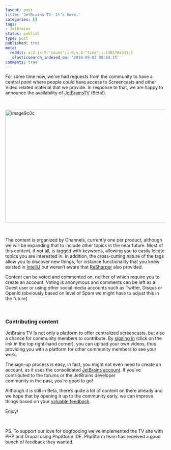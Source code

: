 ```yaml
---
layout: post
title: 'JetBrains TV: It’s here…'
categories: []
tags:
- JetBrains
status: publish
type: post
published: true
meta:
  reddit: a:2:{s:5:"count";i:0;s:4:"time";i:1385704331;}
  _elasticsearch_indexed_on: '2010-09-02 08:59:15'
comments: true
---
```

<p>For some time now, we’ve had requests from the community to have a central point where people could have access to Screencasts and other Video related material that we provide. In response to that, we are happy to announce the availability of <a href="http://tv.jetbrains.com" target="_blank">JetBrainsTV</a> (Beta!).</p>  <p>&#160;</p>  <p><a href="http://hhariri.files.wordpress.com/2010/11/image9c0c.png"><img style="border-bottom:0;border-left:0;display:inline;border-top:0;border-right:0;" title="image9c0c" border="0" alt="image9c0c" src="http://hhariri.files.wordpress.com/2010/11/image9c0c_thumb.png" width="662" height="355" /></a> </p>  <p>&#160;</p>  <p>The content is organized by Channels, currently one per product, although we will be expanding that to include other topics in the near future. Most of this content, if not all, is tagged with keywords, allowing you to easily locate topics you are interested in. In addition, the cross-cutting nature of the tags allow you to discover new things, for instance functionality that you knew existed in <a href="http://www.jetbrains.com/idea">IntelliJ</a> but weren’t aware that <a href="http://www.jetbrains.com/resharper">ReSharper</a> also provided.</p>  <p>Content can be voted and commented on, neither of which require you to create an account. Voting is anonymous and comments can be left as a Guest user or using other social media accounts such as Twitter, Disqus or OpenId (obviously based on level of Spam we might have to adjust this in the future).</p>  <p>&#160;</p>  <h3>Contributing content</h3>  <p>JetBrains TV is not only a platform to offer centralized screencasts, but also a chance for community members to contribute. By <a href="http://tv.jetbrains.net/login">signing in</a> (click on the link in the top right-hand corner), you can upload your own videos, thus providing you with a platform for other community members to see your work.</p>  <p>The sign-up process is easy, in fact, you might not even need to create an account, as it uses the consolidated <a href="http://account.jetbrains.com/">JetBrains account</a>. If you’ve contributed to the forums or the JetBrains developer&#160;&#160; <br />community in the past, you’re good to go!</p>  <p>Although it is still in Beta, there’s quite a lot of content on there already and we hope that by opening it up to the community early, we can improve things based on your <a href="http://youtrack.jetbrains.net/">valuable feedback</a>.</p>  <p>Enjoy!</p>  <p>&#160;</p>  <p>PS. To support our love for dogfooding we’ve implemented the TV site with PHP and Drupal using PhpStorm IDE. PhpStorm team has received a good bunch of feedback they wanted.</p>

